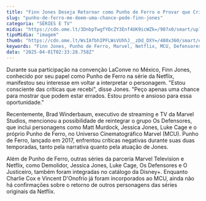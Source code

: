 ```yaml
---
title: "Finn Jones Deseja Retornar como Punho de Ferro e Provar que Críticos Estão Errados"
slug: "punho-de-ferro-me-deem-uma-chance-pede-finn-jones"
categoria: "SÉRIES E TV"
midia: "https://cdn.ome.lt/3DnbpTwgfYDcZY3Enf4UK9icWZk=/987x0/smart/uploads/conteudo/fotos/Design_sem_nome_-_2025-03-31T215044.471.png"
tipoMidia: "imagem"
thumb: "https://cdn.ome.lt/WsIAfbhIPFLWsVUhhJ__zDd_DXY=/480x360/smart/extras/conteudos/Design_sem_nome_-_2025-03-31T215044.471.png"
keywords: "Finn Jones, Punho de Ferro, Marvel, Netflix, MCU, Defensores"
data: "2025-04-01T02:33:28.758Z"
---
```


Durante sua participação na convenção LaConve no México, Finn Jones, conhecido por seu papel como Punho de Ferro na série da Netflix, manifestou seu interesse em voltar a interpretar o personagem. "Estou consciente das críticas que recebi", disse Jones. "Peço apenas uma chance para mostrar que podem estar errados. Estou pronto e ansioso para essa oportunidade."

Recentemente, Brad Winderbaum, executivo de streaming e TV da Marvel Studios, mencionou a possibilidade de reintegrar o grupo Os Defensores, que inclui personagens como Matt Murdock, Jessica Jones, Luke Cage e o próprio Punho de Ferro, no Universo Cinematográfico Marvel (MCU). Punho de Ferro, lançado em 2017, enfrentou críticas negativas durante suas duas temporadas, tanto pela narrativa quanto pela atuação de Jones.

Além de Punho de Ferro, outras séries da parceria Marvel Television e Netflix, como Demolidor, Jessica Jones, Luke Cage, Os Defensores e O Justiceiro, também foram integradas no catálogo da Disney+. Enquanto Charlie Cox e Vincent D'Onofrio já foram incorporados ao MCU, ainda não há confirmações sobre o retorno de outros personagens das séries originais da Netflix.